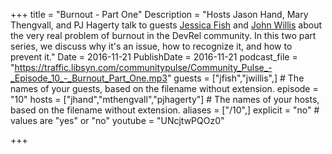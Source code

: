 +++
title = "Burnout - Part One"
Description = "Hosts Jason Hand, Mary Thengvall, and PJ Hagerty talk to guests [Jessica Fish](https://twitter.com/fishica) and [John Willis](https://twitter.com/botchagalupe) about the very real problem of burnout in the DevRel community. In this two part series, we discuss why it's an issue, how to recognize it, and how to prevent it."
Date = 2016-11-21
PublishDate = 2016-11-21
podcast_file = "https://traffic.libsyn.com/communitypulse/Community_Pulse_-_Episode_10_-_Burnout_Part_One.mp3"
guests = ["jfish","jwillis",] # The names of your guests, based on the filename without extension.
episode = "10"
hosts = ["jhand","mthengvall","pjhagerty"] # The names of your hosts, based on the filename without extension.
aliases = ["/10",]
explicit = "no" # values are "yes" or "no"
youtube = "UNcjtwPQOz0"

+++

